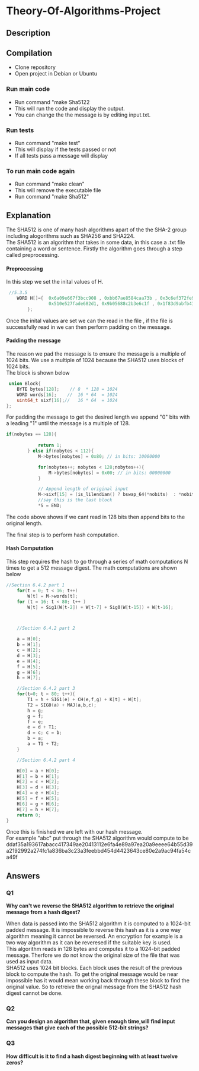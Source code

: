 # Theory-Of-Algorithms-Project

## Description


## Compilation 
* Clone repository
* Open project in Debian or Ubuntu
### Run main code
* Run command "make Sha5122
* This will run the code and display the output.
* You can change the the message is by editing input.txt.

### Run tests
* Run command "make test"
* This will display if the tests passed or not
* If all tests pass a message will display

### To run main code again
* Run command "make clean"
* This will remove the executable file
* Run command "make Sha512"



## Explanation
The SHA512 is one of many hash algorithms apart of the the SHA-2 group including alogorithms such as SHA256 and SHA224. <br>
The SHA512 is an algorithm that takes in some data, in this case a .txt file containing a word or sentence.
Firstly the algorithm goes through a step called preprocessing.
#### Preprocessing
In this step we set the inital values of H.
```C
 //5.3.5 
    WORD H[]={  0x6a09e667f3bcc908 , 0xbb67ae8584caa73b , 0x3c6ef372fe94f82b , 0xa54ff53a5f1d36f1, 
                0x510e527fade682d1, 0x9b05688c2b3e6c1f , 0x1f83d9abfb41bd6b, 0x5be0cd19137e2179
        };
```
Once the inital values are set we can the read in the file , if the file is successfully read in we can then perform padding on the message.
#### Padding the message
The reason we pad the message is to ensure the message is a multiple of 1024 bits. We use a multiple of 1024 because the SHA512 uses blocks of 1024 bits.<br>
The block is shown below
```C
 union Block{
    BYTE bytes[128];    // 8  * 128 = 1024
    WORD words[16];    //  16 * 64  = 1024
    uint64_t sixf[16];//   16 * 64  = 1024
};
```
For padding the message to get the desired length we append "0" bits with a leading "1" until the message is a multiple of 128. 
```C
if(nobytes == 128){      
            
            return 1;
        } else if(nobytes < 112){
            M->bytes[nobytes] = 0x80; // in bits: 10000000

            for(nobytes++; nobytes < 128;nobytes++){
                M->bytes[nobytes] = 0x00; // in bits: 00000000
            }

            // Append length of original input
            M->sixf[15] = (is_lilendian() ? bswap_64(*nobits)  : *nobits);
            //say this is the last block
            *S = END;
```
The code above shows if we cant read in 128 bits then append bits to the original length.

The final step is to perform hash computation.

#### Hash Computation
This step requires the hash to go through a series of math computations N times to get a 512 message digest.
The math computations are shown below
```C
//Section 6.4.2 part 1
    for(t = 0; t < 16; t++)
        W[t] = M->words[t];
    for (t = 16; t < 80; t++ )
        W[t] = Sig1(W[t-2]) + W[t-7] + Sig0(W[t-15]) + W[t-16];



    //Section 6.4.2 part 2

    a = H[0]; 
    b = H[1]; 
    c = H[2]; 
    d = H[3]; 
    e = H[4]; 
    f = H[5]; 
    g = H[6]; 
    h = H[7];

    //Section 6.4.2 part 3
    for(t=0; t < 80; t++){
        T1 = h + SIG1(e) + CH(e,f,g) + K[t] + W[t];
        T2 = SIG0(a) + MAJ(a,b,c);
        h = g; 
        g = f; 
        f = e; 
        e = d + T1; 
        d = c; c = b; 
        b = a; 
        a = T1 + T2;
    }

    //Section 6.4.2 part 4

    H[0] = a + H[0]; 
    H[1] = b + H[1]; 
    H[2] = c + H[2]; 
    H[3] = d + H[3]; 
    H[4] = e + H[4]; 
    H[5] = f + H[5]; 
    H[6] = g + H[6]; 
    H[7] = h + H[7];
    return 0;
}
```
Once this is finished we are left with our hash message. <br>
For example "abc" put through the SHA512 algorithm would compute to be ddaf35a193617abacc417349ae20413112e6fa4e89a97ea20a9eeee64b55d39a2192992a274fc1a836ba3c23a3feebbd454d4423643ce80e2a9ac94fa54ca49f


## Answers 

### Q1

<b>Why can't we reverse the SHA512 algorithm to retrieve the original message from a hash digest?</b><br>

When data is passed into the SHA512 algorithm it is computed to a 1024-bit padded message. It is impossible to reverse this hash as it is a
one way algorithm meaning it cannot be reversed. An encryption for example is a two way algorithm as it can be reveresed if the suitable key is used.<br>
This algorithm reads in 128 bytes and computes it to a 1024-bit padded message. Therfore we do not know the original size of the file that was used as input data.<br>
SHA512 uses 1024 bit blocks. Each block uses the result of the previous block to compute the hash. To get the original message would be near impossible has it would mean working back through these block to find the original value. So to retreive the orignal message from the SHA512 hash digest cannot be done.


### Q2

<b>Can you design an algorithm that, given enough time,will find input messages that give each of the possible 512-bit strings?</b>


### Q3

<b>How difficult is it to find a hash digest beginning with at least twelve zeros?</b>
